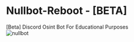 # Nullbot-Reboot - [BETA]
[Beta] Discord Osint Bot For Educational Purposes  
![nullbot](https://user-images.githubusercontent.com/48811414/219043906-3cc6a373-249f-4312-894e-60efebdd2cca.png)
